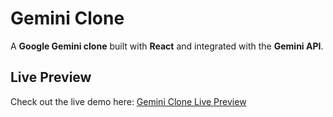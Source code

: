 # Gemini Clone

A **Google Gemini clone** built with **React** and integrated with the **Gemini API**.

## Live Preview

Check out the live demo here: [Gemini Clone Live Preview](https://gemini-clone-1010.netlify.app/)

